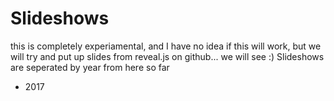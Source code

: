 # Slideshows
this is completely experiamental, and I have no idea if this will work, but we will try and put up slides from reveal.js on github... we will see :)
Slideshows are seperated by year from here so far
* 2017
